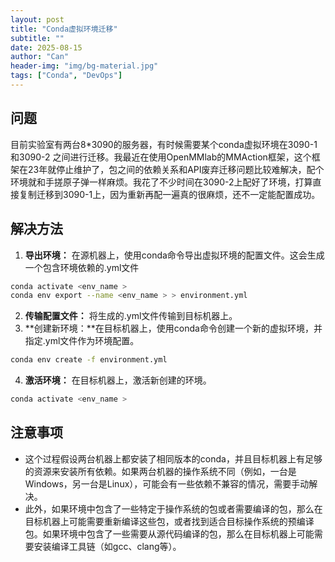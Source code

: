 ```yaml
---
layout: post
title: "Conda虚拟环境迁移"
subtitle: ""
date: 2025-08-15
author: "Can"
header-img: "img/bg-material.jpg"
tags: ["Conda", "DevOps"]
---
```


## 问题
目前实验室有两台8*3090的服务器，有时候需要某个conda虚拟环境在3090-1 和3090-2 之间进行迁移。我最近在使用OpenMMlab的MMAction框架，这个框架在23年就停止维护了，包之间的依赖关系和API废弃迁移问题比较难解决，配个环境就和手搓原子弹一样麻烦。我花了不少时间在3090-2上配好了环境，打算直接复制迁移到3090-1上，因为重新再配一遍真的很麻烦，还不一定能配置成功。

## 解决方法
1. **导出环境：** 在源机器上，使用conda命令导出虚拟环境的配置文件。这会生成一个包含环境依赖的.yml文件
```bash
conda activate <env_name >
conda env export --name <env_name > > environment.yml
```
2. **传输配置文件：** 将生成的.yml文件传输到目标机器上。
3. **创建新环境：**在目标机器上，使用conda命令创建一个新的虚拟环境，并指定.yml文件作为环境配置。
```bash
conda env create -f environment.yml
```
4. **激活环境：** 在目标机器上，激活新创建的环境。
```bash
conda activate <env_name >
```

## 注意事项
* 这个过程假设两台机器上都安装了相同版本的conda，并且目标机器上有足够的资源来安装所有依赖。如果两台机器的操作系统不同（例如，一台是Windows，另一台是Linux），可能会有一些依赖不兼容的情况，需要手动解决。
* 此外，如果环境中包含了一些特定于操作系统的包或者需要编译的包，那么在目标机器上可能需要重新编译这些包，或者找到适合目标操作系统的预编译包。如果环境中包含了一些需要从源代码编译的包，那么在目标机器上可能需要安装编译工具链（如gcc、clang等）。